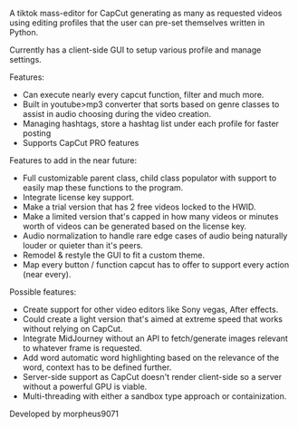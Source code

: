 A tiktok mass-editor for CapCut generating as many as requested videos using editing profiles that the user can pre-set themselves written in Python.

Currently has a client-side GUI to setup various profile and manage settings.

Features:
- Can execute nearly every capcut function, filter and much more.
- Built in youtube>mp3 converter that sorts based on genre classes to assist in audio choosing during the video creation.
- Managing hashtags, store a hashtag list under each profile for faster posting
- Supports CapCut PRO features

Features to add in the near future:
- Full customizable parent class, child class populator with support to easily map these functions to the program.
- Integrate license key support.
- Make a trial version that has 2 free videos locked to the HWID.
- Make a limited version that's capped in how many videos or minutes worth of videos can be generated based on the license key.
- Audio normalization to handle rare edge cases of audio being naturally louder or quieter than it's peers.
- Remodel & restyle the GUI to fit a custom theme.
- Map every button / function capcut has to offer to support every action (near every).

Possible features:
- Create support for other video editors like Sony vegas, After effects.
- Could create a light version that's aimed at extreme speed that works without relying on CapCut.
- Integrate MidJourney without an API to fetch/generate images relevant to whatever frame is requested.
- Add word automatic word highlighting based on the relevance of the word, context has to be defined further.
- Server-side support as CapCut doesn't render client-side so a server without a powerful GPU is viable.
- Multi-threading with either a sandbox type approach or containization.

Developed by morpheus9071
